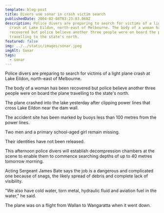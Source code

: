 ```yaml
---
template: blog-post
title: Divers use sonar in crash victim search
publishedDate: 2004-02-08T03:23:03.060Z
description: Police divers are preparing to search for victims of a light plane
  crash at Lake Eildon, north-east of Melbourne. The body of a woman has been
  recovered but police believe another three people were on board the plane
  travelling to the state's north.
featured: false
img: ../../static/images/sonar.jpeg
imgAlt: Sonar
tags:
  - sonar
---
```

Police divers are preparing to search for victims of a light plane crash at Lake Eildon, north-east of Melbourne.

The body of a woman has been recovered but police believe another three people were on board the plane travelling to the state's north.

The plane crashed into the lake yesterday after clipping power lines that cross Lake Eildon near the dam wall.

The accident site has been marked by buoys less than 100 metres from the power lines.

Two men and a primary school-aged girl remain missing.

Their identities have not been released.

This afternoon police divers will establish decompression chambers at the scene to enable them to commence searching depths of up to 40 metres tomorrow morning.

Acting Sergeant James Bate says the job is a dangerous and complicated one because of snags, the likely spread of debris and complete lack of visibility.

"We also have cold water, torn metal, hydraulic fluid and aviation fuel in the water," he said.

The plane was on a flight from Wallan to Wangaratta when it went down.